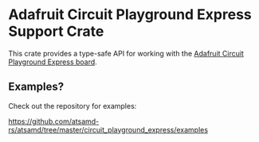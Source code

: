 # Adafruit Circuit Playground Express Support Crate

This crate provides a type-safe API for working with the [Adafruit Circuit Playground Express
board](https://www.adafruit.com/product/3333).

## Examples?

Check out the repository for examples:

https://github.com/atsamd-rs/atsamd/tree/master/circuit_playground_express/examples
